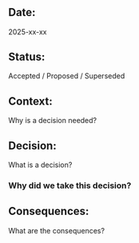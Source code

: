 # <your-adr-title>

## Date:
2025-xx-xx

## Status:
Accepted / Proposed / Superseded

## Context:
Why is a decision needed?

## Decision:
What is a decision?

### Why did we take this decision?

## Consequences:
What are the consequences?